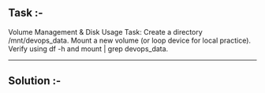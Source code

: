 ## Task :- 
Volume Management & Disk Usage
Task: Create a directory /mnt/devops_data. Mount a new volume (or loop device for local practice). Verify using df -h and mount | grep devops_data.

---

## Solution :-
